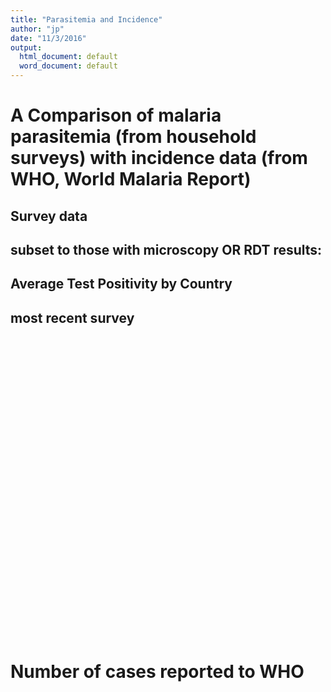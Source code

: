 ```yaml
---
title: "Parasitemia and Incidence"
author: "jp"
date: "11/3/2016"
output:
  html_document: default
  word_document: default
---
```






# A Comparison of malaria parasitemia (from household surveys) with incidence data (from WHO, World Malaria Report)


## Survey data 









## subset to those with microscopy OR RDT results: 




## Average Test Positivity by Country





##  most recent survey



<!--html_preserve--><div id="htmlwidget-e23384f537a40f8afe63" style="width:672px;height:480px;" class="plotly html-widget"></div>
<script type="application/json" data-for="htmlwidget-e23384f537a40f8afe63">{"x":{"data":[{"x":[2],"y":[10.6551724137931],"text":"factor(endyear): 2011<br>prevalence: 10.66<br>country: Angola<br>country: Angola","key":null,"type":"scatter","mode":"markers","marker":{"autocolorscale":false,"color":"rgba(248,118,109,1)","opacity":1,"size":5.66929133858268,"symbol":"circle","line":{"width":1.88976377952756,"color":"rgba(248,118,109,1)"}},"hoveron":"points","name":"Angola","legendgroup":"Angola","showlegend":true,"xaxis":"x","yaxis":"y","hoverinfo":"text"},{"x":[3],"y":[27.3489849463803],"text":"factor(endyear): 2012<br>prevalence: 27.35<br>country: Benin<br>country: Benin","key":null,"type":"scatter","mode":"markers","marker":{"autocolorscale":false,"color":"rgba(235,131,53,1)","opacity":1,"size":5.66929133858268,"symbol":"circle","line":{"width":1.88976377952756,"color":"rgba(235,131,53,1)"}},"hoveron":"points","name":"Benin","legendgroup":"Benin","showlegend":true,"xaxis":"x","yaxis":"y","hoverinfo":"text"},{"x":[5],"y":[55.780776410373],"text":"factor(endyear): 2014<br>prevalence: 55.78<br>country: Burkina Faso<br>country: Burkina Faso","key":null,"type":"scatter","mode":"markers","marker":{"autocolorscale":false,"color":"rgba(218,143,0,1)","opacity":1,"size":5.66929133858268,"symbol":"circle","line":{"width":1.88976377952756,"color":"rgba(218,143,0,1)"}},"hoveron":"points","name":"Burkina Faso","legendgroup":"Burkina Faso","showlegend":true,"xaxis":"x","yaxis":"y","hoverinfo":"text"},{"x":[3],"y":[13.8749191475051],"text":"factor(endyear): 2012<br>prevalence: 13.87<br>country: Burundi<br>country: Burundi","key":null,"type":"scatter","mode":"markers","marker":{"autocolorscale":false,"color":"rgba(196,154,0,1)","opacity":1,"size":5.66929133858268,"symbol":"circle","line":{"width":1.88976377952756,"color":"rgba(196,154,0,1)"}},"hoveron":"points","name":"Burundi","legendgroup":"Burundi","showlegend":true,"xaxis":"x","yaxis":"y","hoverinfo":"text"},{"x":[5],"y":[30.2737000263453],"text":"factor(endyear): 2014<br>prevalence: 30.27<br>country: Congo Democratic Republic<br>country: Congo Democratic Republic","key":null,"type":"scatter","mode":"markers","marker":{"autocolorscale":false,"color":"rgba(169,164,0,1)","opacity":1,"size":5.66929133858268,"symbol":"circle","line":{"width":1.88976377952756,"color":"rgba(169,164,0,1)"}},"hoveron":"points","name":"Congo Democratic Republic","legendgroup":"Congo Democratic Republic","showlegend":true,"xaxis":"x","yaxis":"y","hoverinfo":"text"},{"x":[3],"y":[30.4921716648022],"text":"factor(endyear): 2012<br>prevalence: 30.49<br>country: Cote d'Ivoire<br>country: Cote d'Ivoire","key":null,"type":"scatter","mode":"markers","marker":{"autocolorscale":false,"color":"rgba(134,172,0,1)","opacity":1,"size":5.66929133858268,"symbol":"circle","line":{"width":1.88976377952756,"color":"rgba(134,172,0,1)"}},"hoveron":"points","name":"Cote d'Ivoire","legendgroup":"Cote d'Ivoire","showlegend":true,"xaxis":"x","yaxis":"y","hoverinfo":"text"},{"x":[4],"y":[1.09634819552738],"text":"factor(endyear): 2013<br>prevalence: 1.1<br>country: Gambia<br>country: Gambia","key":null,"type":"scatter","mode":"markers","marker":{"autocolorscale":false,"color":"rgba(83,180,0,1)","opacity":1,"size":5.66929133858268,"symbol":"circle","line":{"width":1.88976377952756,"color":"rgba(83,180,0,1)"}},"hoveron":"points","name":"Gambia","legendgroup":"Gambia","showlegend":true,"xaxis":"x","yaxis":"y","hoverinfo":"text"},{"x":[5],"y":[20.2315789473684],"text":"factor(endyear): 2014<br>prevalence: 20.23<br>country: Ghana<br>country: Ghana","key":null,"type":"scatter","mode":"markers","marker":{"autocolorscale":false,"color":"rgba(0,186,56,1)","opacity":1,"size":5.66929133858268,"symbol":"circle","line":{"width":1.88976377952756,"color":"rgba(0,186,56,1)"}},"hoveron":"points","name":"Ghana","legendgroup":"Ghana","showlegend":true,"xaxis":"x","yaxis":"y","hoverinfo":"text"},{"x":[3],"y":[44.8929628475738],"text":"factor(endyear): 2012<br>prevalence: 44.89<br>country: Guinea<br>country: Guinea","key":null,"type":"scatter","mode":"markers","marker":{"autocolorscale":false,"color":"rgba(0,190,109,1)","opacity":1,"size":5.66929133858268,"symbol":"circle","line":{"width":1.88976377952756,"color":"rgba(0,190,109,1)"}},"hoveron":"points","name":"Guinea","legendgroup":"Guinea","showlegend":true,"xaxis":"x","yaxis":"y","hoverinfo":"text"},{"x":[6],"y":[6.48860109455556],"text":"factor(endyear): 2015<br>prevalence: 6.49<br>country: Kenya<br>country: Kenya","key":null,"type":"scatter","mode":"markers","marker":{"autocolorscale":false,"color":"rgba(0,192,148,1)","opacity":1,"size":5.66929133858268,"symbol":"circle","line":{"width":1.88976377952756,"color":"rgba(0,192,148,1)"}},"hoveron":"points","name":"Kenya","legendgroup":"Kenya","showlegend":true,"xaxis":"x","yaxis":"y","hoverinfo":"text"},{"x":[2],"y":[40.7615517753807],"text":"factor(endyear): 2011<br>prevalence: 40.76<br>country: Liberia<br>country: Liberia","key":null,"type":"scatter","mode":"markers","marker":{"autocolorscale":false,"color":"rgba(0,192,181,1)","opacity":1,"size":5.66929133858268,"symbol":"circle","line":{"width":1.88976377952756,"color":"rgba(0,192,181,1)"}},"hoveron":"points","name":"Liberia","legendgroup":"Liberia","showlegend":true,"xaxis":"x","yaxis":"y","hoverinfo":"text"},{"x":[4],"y":[6.6056527948258],"text":"factor(endyear): 2013<br>prevalence: 6.61<br>country: Madagascar<br>country: Madagascar","key":null,"type":"scatter","mode":"markers","marker":{"autocolorscale":false,"color":"rgba(0,189,210,1)","opacity":1,"size":5.66929133858268,"symbol":"circle","line":{"width":1.88976377952756,"color":"rgba(0,189,210,1)"}},"hoveron":"points","name":"Madagascar","legendgroup":"Madagascar","showlegend":true,"xaxis":"x","yaxis":"y","hoverinfo":"text"},{"x":[5],"y":[27.3672872719019],"text":"factor(endyear): 2014<br>prevalence: 27.37<br>country: Malawi<br>country: Malawi","key":null,"type":"scatter","mode":"markers","marker":{"autocolorscale":false,"color":"rgba(0,182,235,1)","opacity":1,"size":5.66929133858268,"symbol":"circle","line":{"width":1.88976377952756,"color":"rgba(0,182,235,1)"}},"hoveron":"points","name":"Malawi","legendgroup":"Malawi","showlegend":true,"xaxis":"x","yaxis":"y","hoverinfo":"text"},{"x":[6],"y":[32.699134627959],"text":"factor(endyear): 2015<br>prevalence: 32.7<br>country: Mali<br>country: Mali","key":null,"type":"scatter","mode":"markers","marker":{"autocolorscale":false,"color":"rgba(0,171,253,1)","opacity":1,"size":5.66929133858268,"symbol":"circle","line":{"width":1.88976377952756,"color":"rgba(0,171,253,1)"}},"hoveron":"points","name":"Mali","legendgroup":"Mali","showlegend":true,"xaxis":"x","yaxis":"y","hoverinfo":"text"},{"x":[2],"y":[32.0346912505676],"text":"factor(endyear): 2011<br>prevalence: 32.03<br>country: Mozambique<br>country: Mozambique","key":null,"type":"scatter","mode":"markers","marker":{"autocolorscale":false,"color":"rgba(97,156,255,1)","opacity":1,"size":5.66929133858268,"symbol":"circle","line":{"width":1.88976377952756,"color":"rgba(97,156,255,1)"}},"hoveron":"points","name":"Mozambique","legendgroup":"Mozambique","showlegend":true,"xaxis":"x","yaxis":"y","hoverinfo":"text"},{"x":[1],"y":[42.2354647681572],"text":"factor(endyear): 2010<br>prevalence: 42.24<br>country: Nigeria<br>country: Nigeria","key":null,"type":"scatter","mode":"markers","marker":{"autocolorscale":false,"color":"rgba(165,138,255,1)","opacity":1,"size":5.66929133858268,"symbol":"circle","line":{"width":1.88976377952756,"color":"rgba(165,138,255,1)"}},"hoveron":"points","name":"Nigeria","legendgroup":"Nigeria","showlegend":true,"xaxis":"x","yaxis":"y","hoverinfo":"text"},{"x":[6],"y":[4.72008003786494],"text":"factor(endyear): 2015<br>prevalence: 4.72<br>country: Rwanda<br>country: Rwanda","key":null,"type":"scatter","mode":"markers","marker":{"autocolorscale":false,"color":"rgba(208,120,255,1)","opacity":1,"size":5.66929133858268,"symbol":"circle","line":{"width":1.88976377952756,"color":"rgba(208,120,255,1)"}},"hoveron":"points","name":"Rwanda","legendgroup":"Rwanda","showlegend":true,"xaxis":"x","yaxis":"y","hoverinfo":"text"},{"x":[5],"y":[1.78110003691399],"text":"factor(endyear): 2014<br>prevalence: 1.78<br>country: Senegal<br>country: Senegal","key":null,"type":"scatter","mode":"markers","marker":{"autocolorscale":false,"color":"rgba(236,105,239,1)","opacity":1,"size":5.66929133858268,"symbol":"circle","line":{"width":1.88976377952756,"color":"rgba(236,105,239,1)"}},"hoveron":"points","name":"Senegal","legendgroup":"Senegal","showlegend":true,"xaxis":"x","yaxis":"y","hoverinfo":"text"},{"x":[3],"y":[6.91965839605789],"text":"factor(endyear): 2012<br>prevalence: 6.92<br>country: Tanzania<br>country: Tanzania","key":null,"type":"scatter","mode":"markers","marker":{"autocolorscale":false,"color":"rgba(251,97,215,1)","opacity":1,"size":5.66929133858268,"symbol":"circle","line":{"width":1.88976377952756,"color":"rgba(251,97,215,1)"}},"hoveron":"points","name":"Tanzania","legendgroup":"Tanzania","showlegend":true,"xaxis":"x","yaxis":"y","hoverinfo":"text"},{"x":[5],"y":[37.8014537635155],"text":"factor(endyear): 2014<br>prevalence: 37.8<br>country: Togo<br>country: Togo","key":null,"type":"scatter","mode":"markers","marker":{"autocolorscale":false,"color":"rgba(255,99,185,1)","opacity":1,"size":5.66929133858268,"symbol":"circle","line":{"width":1.88976377952756,"color":"rgba(255,99,185,1)"}},"hoveron":"points","name":"Togo","legendgroup":"Togo","showlegend":true,"xaxis":"x","yaxis":"y","hoverinfo":"text"},{"x":[6],"y":[25.6674373267693],"text":"factor(endyear): 2015<br>prevalence: 25.67<br>country: Uganda<br>country: Uganda","key":null,"type":"scatter","mode":"markers","marker":{"autocolorscale":false,"color":"rgba(255,107,150,1)","opacity":1,"size":5.66929133858268,"symbol":"circle","line":{"width":1.88976377952756,"color":"rgba(255,107,150,1)"}},"hoveron":"points","name":"Uganda","legendgroup":"Uganda","showlegend":true,"xaxis":"x","yaxis":"y","hoverinfo":"text"}],"layout":{"margin":{"t":43.7625570776256,"r":7.30593607305936,"b":40.1826484018265,"l":37.2602739726027},"plot_bgcolor":"rgba(235,235,235,1)","paper_bgcolor":"rgba(255,255,255,1)","font":{"color":"rgba(0,0,0,1)","family":"","size":14.6118721461187},"title":"Mean positivity rate of RDT and microscopy","titlefont":{"color":"rgba(0,0,0,1)","family":"","size":17.5342465753425},"xaxis":{"domain":[0,1],"type":"linear","autorange":false,"tickmode":"array","range":[0.4,6.6],"ticktext":["2010","2011","2012","2013","2014","2015"],"tickvals":[1,2,3,4,5,6],"ticks":"outside","tickcolor":"rgba(51,51,51,1)","ticklen":3.65296803652968,"tickwidth":0.66417600664176,"showticklabels":true,"tickfont":{"color":"rgba(77,77,77,1)","family":"","size":11.689497716895},"tickangle":-0,"showline":false,"linecolor":null,"linewidth":0,"showgrid":true,"gridcolor":"rgba(255,255,255,1)","gridwidth":0.66417600664176,"zeroline":false,"anchor":"y","title":"Year","titlefont":{"color":"rgba(0,0,0,1)","family":"","size":14.6118721461187},"hoverformat":".2f"},"yaxis":{"domain":[0,1],"type":"linear","autorange":false,"tickmode":"array","range":[-1.6378732152149,58.5149978211152],"ticktext":["0","20","40"],"tickvals":[0,20,40],"ticks":"outside","tickcolor":"rgba(51,51,51,1)","ticklen":3.65296803652968,"tickwidth":0.66417600664176,"showticklabels":true,"tickfont":{"color":"rgba(77,77,77,1)","family":"","size":11.689497716895},"tickangle":-0,"showline":false,"linecolor":null,"linewidth":0,"showgrid":true,"gridcolor":"rgba(255,255,255,1)","gridwidth":0.66417600664176,"zeroline":false,"anchor":"x","title":"% Test Positive","titlefont":{"color":"rgba(0,0,0,1)","family":"","size":14.6118721461187},"hoverformat":".2f"},"shapes":[{"type":"rect","fillcolor":null,"line":{"color":null,"width":0,"linetype":[]},"yref":"paper","xref":"paper","x0":0,"x1":1,"y0":0,"y1":1}],"showlegend":true,"legend":{"bgcolor":"rgba(255,255,255,1)","bordercolor":"transparent","borderwidth":1.88976377952756,"font":{"color":"rgba(0,0,0,1)","family":"","size":11.689497716895},"y":1},"hovermode":"closest"},"source":"A","config":{"modeBarButtonsToAdd":[{"name":"Collaborate","icon":{"width":1000,"ascent":500,"descent":-50,"path":"M487 375c7-10 9-23 5-36l-79-259c-3-12-11-23-22-31-11-8-22-12-35-12l-263 0c-15 0-29 5-43 15-13 10-23 23-28 37-5 13-5 25-1 37 0 0 0 3 1 7 1 5 1 8 1 11 0 2 0 4-1 6 0 3-1 5-1 6 1 2 2 4 3 6 1 2 2 4 4 6 2 3 4 5 5 7 5 7 9 16 13 26 4 10 7 19 9 26 0 2 0 5 0 9-1 4-1 6 0 8 0 2 2 5 4 8 3 3 5 5 5 7 4 6 8 15 12 26 4 11 7 19 7 26 1 1 0 4 0 9-1 4-1 7 0 8 1 2 3 5 6 8 4 4 6 6 6 7 4 5 8 13 13 24 4 11 7 20 7 28 1 1 0 4 0 7-1 3-1 6-1 7 0 2 1 4 3 6 1 1 3 4 5 6 2 3 3 5 5 6 1 2 3 5 4 9 2 3 3 7 5 10 1 3 2 6 4 10 2 4 4 7 6 9 2 3 4 5 7 7 3 2 7 3 11 3 3 0 8 0 13-1l0-1c7 2 12 2 14 2l218 0c14 0 25-5 32-16 8-10 10-23 6-37l-79-259c-7-22-13-37-20-43-7-7-19-10-37-10l-248 0c-5 0-9-2-11-5-2-3-2-7 0-12 4-13 18-20 41-20l264 0c5 0 10 2 16 5 5 3 8 6 10 11l85 282c2 5 2 10 2 17 7-3 13-7 17-13z m-304 0c-1-3-1-5 0-7 1-1 3-2 6-2l174 0c2 0 4 1 7 2 2 2 4 4 5 7l6 18c0 3 0 5-1 7-1 1-3 2-6 2l-173 0c-3 0-5-1-8-2-2-2-4-4-4-7z m-24-73c-1-3-1-5 0-7 2-2 3-2 6-2l174 0c2 0 5 0 7 2 3 2 4 4 5 7l6 18c1 2 0 5-1 6-1 2-3 3-5 3l-174 0c-3 0-5-1-7-3-3-1-4-4-5-6z"},"click":"function(gd) { \n        // is this being viewed in RStudio?\n        if (location.search == '?viewer_pane=1') {\n          alert('To learn about plotly for collaboration, visit:\\n https://cpsievert.github.io/plotly_book/plot-ly-for-collaboration.html');\n        } else {\n          window.open('https://cpsievert.github.io/plotly_book/plot-ly-for-collaboration.html', '_blank');\n        }\n      }"}],"modeBarButtonsToRemove":["sendDataToCloud"]},"base_url":"https://plot.ly"},"evals":["config.modeBarButtonsToAdd.0.click"],"jsHooks":[]}</script><!--/html_preserve-->


# Number of cases reported to WHO





















